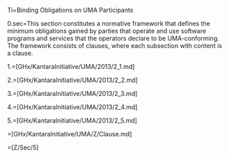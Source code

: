 Ti=Binding Obligations on UMA Participants

0.sec=This section constitutes a normative framework that defines the minimum obligations gained by parties that operate and use software programs and services that the operators declare to be UMA-conforming. The framework consists of clauses, where each subsection with content is a clause.

1.=[GHx/KantaraInitiative/UMA/2013/2_1.md]

2.=[GHx/KantaraInitiative/UMA/2013/2_2.md]

3.=[GHx/KantaraInitiative/UMA/2013/2_3.md]

4.=[GHx/KantaraInitiative/UMA/2013/2_4.md]

5.=[GHx/KantaraInitiative/UMA/2013/2_5.md]

=[GHx/KantaraInitiative/UMA/Z/Clause.md]

=[Z/Sec/5]